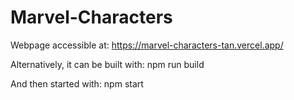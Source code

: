 # Marvel-Characters

Webpage accessible at: https://marvel-characters-tan.vercel.app/

Alternatively, it can be built with: npm run build

And then started with: npm start
